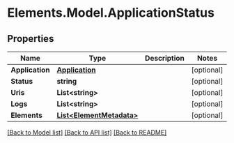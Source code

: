 # Elements.Model.ApplicationStatus

## Properties

Name | Type | Description | Notes
------------ | ------------- | ------------- | -------------
**Application** | [**Application**](Application.md) |  | [optional] 
**Status** | **string** |  | [optional] 
**Uris** | **List&lt;string&gt;** |  | [optional] 
**Logs** | **List&lt;string&gt;** |  | [optional] 
**Elements** | [**List&lt;ElementMetadata&gt;**](ElementMetadata.md) |  | [optional] 

[[Back to Model list]](../README.md#documentation-for-models) [[Back to API list]](../README.md#documentation-for-api-endpoints) [[Back to README]](../README.md)

